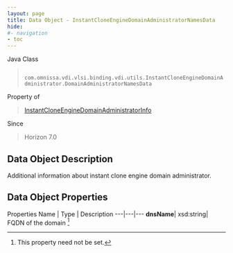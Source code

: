 ```yaml
---
layout: page
title: Data Object - InstantCloneEngineDomainAdministratorNamesData
hide:
#- navigation
- toc
---
```






Java Class
> ` com.omnissa.vdi.vlsi.binding.vdi.utils.InstantCloneEngineDomainAdministrator.DomainAdministratorNamesData`

Property of
> [InstantCloneEngineDomainAdministratorInfo](vdi.utils.InstantCloneEngineDomainAdministrator.InstantCloneEngineDomainAdministratorInfo.md#field_detail)

Since
> Horizon 7.0


## Data Object Description

Additional information about instant clone engine domain administrator.

## Data Object Properties
Properties
Name |  Type |  Description
---|---|---
**dnsName**|  xsd:string|  FQDN of the domain [^1]


 


[^1]: This property need not be set.